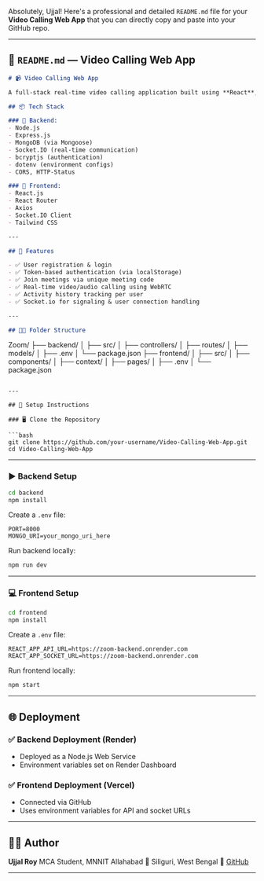 Absolutely, Ujjal! Here's a professional and detailed `README.md` file for your **Video Calling Web App** that you can directly copy and paste into your GitHub repo.

---

## 📄 `README.md` — Video Calling Web App

```markdown
# 📹 Video Calling Web App

A full-stack real-time video calling application built using **React**, **Express.js**, **Socket.io**, and **MongoDB**. This app allows users to register, log in, create/join meetings, and view their activity history.

## 📦 Tech Stack

### 🔧 Backend:
- Node.js
- Express.js
- MongoDB (via Mongoose)
- Socket.IO (real-time communication)
- bcryptjs (authentication)
- dotenv (environment configs)
- CORS, HTTP-Status

### 🎨 Frontend:
- React.js
- React Router
- Axios
- Socket.IO Client
- Tailwind CSS

---

## 🔐 Features

- ✅ User registration & login
- ✅ Token-based authentication (via localStorage)
- ✅ Join meetings via unique meeting code
- ✅ Real-time video/audio calling using WebRTC
- ✅ Activity history tracking per user
- ✅ Socket.io for signaling & user connection handling

---

## 🧑‍💻 Folder Structure

```

Zoom/
├── backend/
│   ├── src/
│   ├── controllers/
│   ├── routes/
│   ├── models/
│   ├── .env
│   └── package.json
├── frontend/
│   ├── src/
│   ├── components/
│   ├── context/
│   ├── pages/
│   ├── .env
│   └── package.json

````

---

## 🔧 Setup Instructions

### 🖥️ Clone the Repository

```bash
git clone https://github.com/your-username/Video-Calling-Web-App.git
cd Video-Calling-Web-App
````

---

### ▶️ Backend Setup

```bash
cd backend
npm install
```

Create a `.env` file:

```env
PORT=8000
MONGO_URI=your_mongo_uri_here
```

Run backend locally:

```bash
npm run dev
```

---

### 💻 Frontend Setup

```bash
cd frontend
npm install
```

Create a `.env` file:

```env
REACT_APP_API_URL=https://zoom-backend.onrender.com
REACT_APP_SOCKET_URL=https://zoom-backend.onrender.com
```

Run frontend locally:

```bash
npm start
```

---

## 🌐 Deployment

### ✅ Backend Deployment (Render)

* Deployed as a Node.js Web Service
* Environment variables set on Render Dashboard

### ✅ Frontend Deployment (Vercel)

* Connected via GitHub
* Uses environment variables for API and socket URLs

---

## 🙋‍♂️ Author

**Ujjal Roy**
MCA Student, MNNIT Allahabad
📍 Siliguri, West Bengal
🔗 [GitHub](https://github.com/MyselfUjjalRoy)

---

